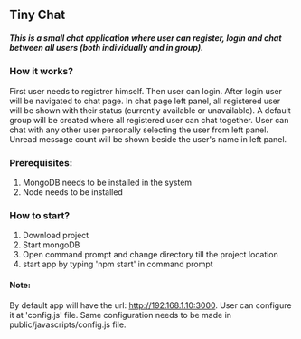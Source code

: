 ## Tiny Chat

##### This is a small chat application where user can register, login and chat between all users (both individually and in group).

### How it works?

First user needs to registrer himself. Then user can login. After login user will be navigated to chat page. In chat page left panel,
all registered user will be shown with their status (currently available or unavailable). A default group will be created where all 
registered user can chat together.
User can chat with any other user personally selecting the user from left panel. Unread message count will be shown beside 
the user's name in left panel.

### Prerequisites:
1. MongoDB needs to be installed in the system
2. Node needs to be installed

### How to start?

1. Download project
2. Start mongoDB
3. Open command prompt and change directory till the project location
4. start app by typing 'npm start' in command prompt

#### Note:
By default app will have the url: http://192.168.1.10:3000. User can configure it at 'config.js' file. Same configuration needs 
to be made in public/javascripts/config.js file.
